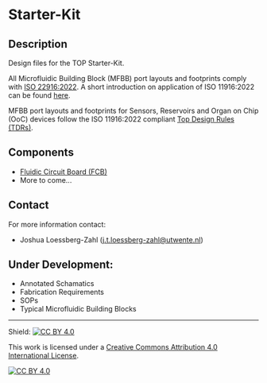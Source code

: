 # Starter-Kit

## Description
Design files for the TOP Starter-Kit.

All Microfluidic Building Block (MFBB) port layouts and footprints comply with [ISO 22916:2022](https://www.iso.org/standard/74157.html).  A short introduction on application of ISO 11916:2022 can be found [here](https://data.4tu.nl/datasets/871d6c3a-cf1a-44f9-865a-6da842bd2f27/2).

MFBB port layouts and footprints for Sensors, Reservoirs and Organ on Chip (OoC) devices follow the ISO 11916:2022 compliant [Top Design Rules (TDRs)](https://data.4tu.nl/datasets/2558bd4c-d7ad-4e17-bc54-8c335b4c1c01).

## Components
- [Fluidic Circuit Board (FCB)](https://github.com/TOP-OoC/Starter-Kit/blob/main/FCB/)
- More to come...

## Contact
For more information contact:
- Joshua Loessberg-Zahl (j.t.loessberg-zahl@utwente.nl)

## Under Development:
- Annotated Schamatics
- Fabrication Requirements
- SOPs
- Typical Microfluidic Building Blocks

___

Shield: [![CC BY 4.0][cc-by-shield]][cc-by]

This work is licensed under a
[Creative Commons Attribution 4.0 International License][cc-by].

[![CC BY 4.0][cc-by-image]][cc-by]

[cc-by]: http://creativecommons.org/licenses/by/4.0/
[cc-by-image]: https://i.creativecommons.org/l/by/4.0/88x31.png
[cc-by-shield]: https://img.shields.io/badge/License-CC%20BY%204.0-lightgrey.svg
